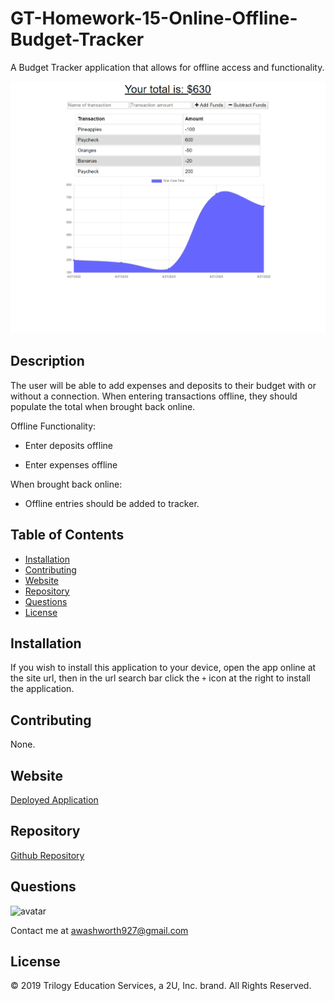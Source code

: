 # GT-Homework-15-Online-Offline-Budget-Tracker

A Budget Tracker application that allows for offline access and functionality.

![screenshot](./images/01.png)

## Description

The user will be able to add expenses and deposits to their budget with or without a connection. When entering transactions offline, they should populate the total when brought back online.

Offline Functionality:

  * Enter deposits offline

  * Enter expenses offline

When brought back online:

  * Offline entries should be added to tracker.

## Table of Contents

* [Installation](#installation)
* [Contributing](#contributing)
* [Website](#website)
* [Repository](#repository)
* [Questions](#questions)
* [License](#license)

## Installation

If you wish to install this application to your device, open the app online at the site url, then in the url search bar click the `+` icon at the right to install the application.

## Contributing

None.

## Website

[Deployed Application](https://stark-sea-84315.herokuapp.com/)

## Repository

[Github Repository](https://github.com/AlanAshworth/GT-Homework-15-Online-Offline-Budget-Tracker)

## Questions

<img src="https://avatars3.githubusercontent.com/u/54105679?v=4" alt="avatar" width="100px" height="100px" />

Contact me at <a href="mailto:awashworth927@gmail.com">awashworth927@gmail.com</a>

## License

© 2019 Trilogy Education Services, a 2U, Inc. brand. All Rights Reserved.